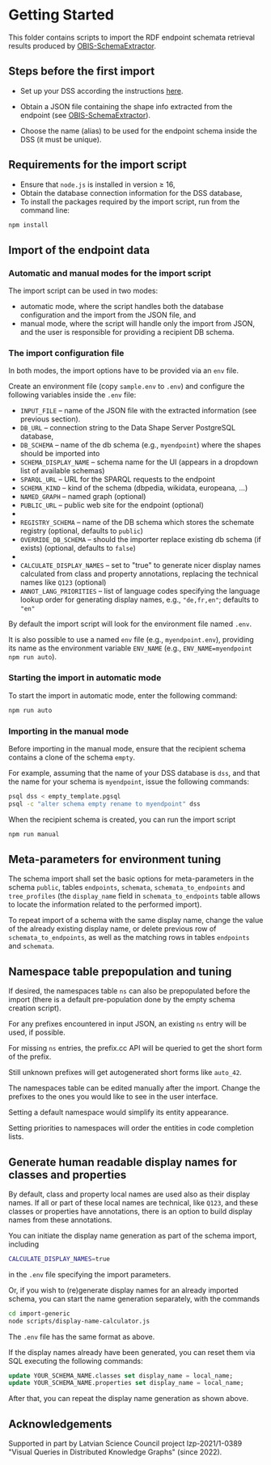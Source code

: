 # Getting Started

This folder contains scripts to import the RDF endpoint schemata retrieval results produced by [OBIS-SchemaExtractor](https://github.com/LUMII-Syslab/OBIS-SchemaExtractor).

## Steps before the first import

- Set up your DSS according the instructions [here](../db-templates/).

- Obtain a JSON file containing the shape info extracted from the endpoint (see [OBIS-SchemaExtractor](https://github.com/LUMII-Syslab/OBIS-SchemaExtractor)).

- Choose the name (alias) to be used for the endpoint schema inside the DSS (it must be unique).
  
## Requirements for the import script

- Ensure that `node.js` is installed in version ≥ 16,
- Obtain the database connection information for the DSS database,
- To install the packages required by the import script, run from the command line:

```bash
npm install
```

## Import of the endpoint data

### Automatic and manual modes for the import script

The import script can be used in two modes:

- automatic mode, where the script handles both the database configuration and the import from the JSON file, and
- manual mode, where the script will handle only the import from JSON, and the user is responsible for providing a recipient DB schema.

### The import configuration file 

In both modes, the import options have to be provided via an `env` file.

Create an environment file (copy `sample.env` to `.env`) and configure the following variables inside the `.env` file:

  - `INPUT_FILE` – name of the JSON file with the extracted information (see previous section).
  - `DB_URL` – connection string to the Data Shape Server PostgreSQL database,
  - `DB_SCHEMA` – name of the db schema (e.g., `myendpoint`) where the shapes should be imported into
  - `SCHEMA_DISPLAY_NAME` – schema name for the UI (appears in a dropdown list of available schemas)
  - `SPARQL_URL` – URL for the SPARQL requests to the endpoint
  - `SCHEMA_KIND` – kind of the schema (dbpedia, wikidata, europeana, ...)
  - `NAMED_GRAPH` – named graph (optional)
  - `PUBLIC_URL` – public web site for the endpoint (optional)
  - 
  - `REGISTRY_SCHEMA` – name of the DB schema which stores the schemate registry (optional, defaults to `public`)
  - `OVERRIDE_DB_SCHEMA` – should the importer replace existing db schema (if exists) (optional, defaults to `false`)
  - 
  - `CALCULATE_DISPLAY_NAMES` – set to "true" to generate nicer display names calculated from class and property annotations, replacing the technical names like `Q123` (optional)
  - `ANNOT_LANG_PRIORITIES` – list of language codes specifying the language lookup order for generating display names, e.g., `"de,fr,en"`; defaults to `"en"`

By default the import script will look for the environment file named `.env`. 

It is also possible to use a named `env` file (e.g., `myendpoint.env`), providing its name as the environment variable `ENV_NAME` (e.g., `ENV_NAME=myendpoint npm run auto`).

### Starting the import in automatic mode

To start the import in automatic mode, enter the following command:

```bash
npm run auto
```

### Importing in the manual mode

Before importing in the manual mode, ensure that the recipient schema contains a clone of the schema `empty`. 

For example, assuming that the name of your DSS database is `dss`, and that the name for your schema is `myendpoint`, issue the following commands:

```bash
psql dss < empty_template.pgsql
psql -c "alter schema empty rename to myendpoint" dss
```

When the recipient schema is created, you can run the import script 

```bash
npm run manual
```


## Meta-parameters for environment tuning

The schema import shall set the basic options for meta-parameters in the schema `public`, tables `endpoints`, `schemata`, `schemata_to_endpoints` and `tree_profiles` (the `display_name` field in `schemata_to_endpoints` table allows to locate the information related to the performed import).

To repeat import of a schema with the same display name, change the value of the already existing display name, or delete previous row of `schemata_to_endpoints`, as well as the matching rows in tables `endpoints` and `schemata`.

## Namespace table prepopulation and tuning

If desired, the namespaces table `ns` can also be prepopulated before the import (there is a default pre-population done by the empty schema creation script).

For any prefixes encountered in input JSON, an existing `ns` entry will be used, if possible.

For missing `ns` entries, the prefix.cc API will be queried to get the short form of the prefix.

Still unknown prefixes will get autogenerated short forms like `auto_42`.

The namespaces table can be edited manually after the import. Change the prefixes to the ones you would like to see in the user interface. 

Setting a default namespace would simplify its entity appearance. 

Setting priorities to namespaces will order the entities in code completion lists. 

## Generate human readable display names for classes and properties

By default, class and property local names are used also as their display names. If all or part of these local names are technical, like `Q123`, and these classes or properties have annotations, there is an option to build display names from these annotations.

You can initiate the display name generation as part of the schema import, including

```bash
CALCULATE_DISPLAY_NAMES=true
```

in the `.env` file specifying the import parameters.

Or, if you wish to (re)generate display names for an already imported schema, you can start the name generation separately, with the commands

```bash
cd import-generic
node scripts/display-name-calculator.js
```

The `.env` file has the same format as above.


If the display names already have been generated, you can reset them via SQL executing the following commands:

```sql
update YOUR_SCHEMA_NAME.classes set display_name = local_name;
update YOUR_SCHEMA_NAME.properties set display_name = local_name;
```

After that, you can repeat the display name generation as shown above.

## Acknowledgements

Supported in part by Latvian Science Council project lzp-2021/1-0389 "Visual Queries in Distributed Knowledge Graphs" (since 2022).
